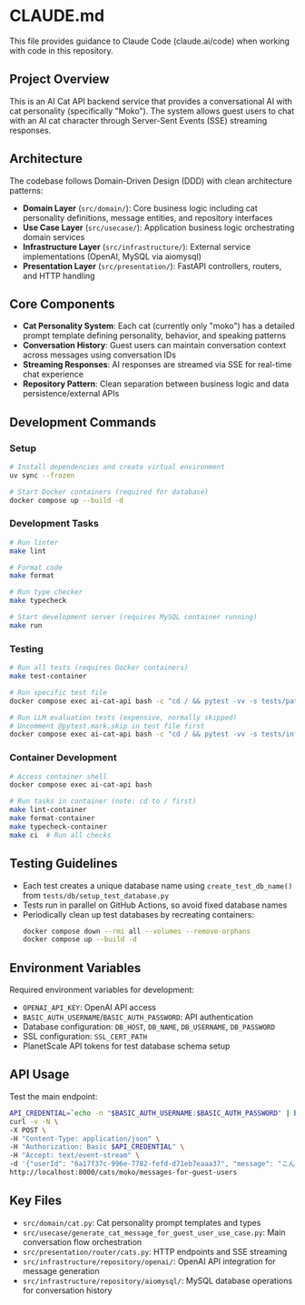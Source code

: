 # CLAUDE.md

This file provides guidance to Claude Code (claude.ai/code) when working with code in this repository.

## Project Overview

This is an AI Cat API backend service that provides a conversational AI with cat personality (specifically "Moko"). The system allows guest users to chat with an AI cat character through Server-Sent Events (SSE) streaming responses.

## Architecture

The codebase follows Domain-Driven Design (DDD) with clean architecture patterns:

- **Domain Layer** (`src/domain/`): Core business logic including cat personality definitions, message entities, and repository interfaces
- **Use Case Layer** (`src/usecase/`): Application business logic orchestrating domain services
- **Infrastructure Layer** (`src/infrastructure/`): External service implementations (OpenAI, MySQL via aiomysql)
- **Presentation Layer** (`src/presentation/`): FastAPI controllers, routers, and HTTP handling

## Core Components

- **Cat Personality System**: Each cat (currently only "moko") has a detailed prompt template defining personality, behavior, and speaking patterns
- **Conversation History**: Guest users can maintain conversation context across messages using conversation IDs
- **Streaming Responses**: AI responses are streamed via SSE for real-time chat experience
- **Repository Pattern**: Clean separation between business logic and data persistence/external APIs

## Development Commands

### Setup
```bash
# Install dependencies and create virtual environment
uv sync --frozen

# Start Docker containers (required for database)
docker compose up --build -d
```

### Development Tasks
```bash
# Run linter
make lint

# Format code
make format

# Run type checker
make typecheck

# Start development server (requires MySQL container running)
make run
```

### Testing
```bash
# Run all tests (requires Docker containers)
make test-container

# Run specific test file
docker compose exec ai-cat-api bash -c "cd / && pytest -vv -s tests/path/to/test_file.py"

# Run LLM evaluation tests (expensive, normally skipped)
# Uncomment @pytest.mark.skip in test file first
docker compose exec ai-cat-api bash -c "cd / && pytest -vv -s tests/infrastructure/repository/openai/openai_cat_message_repository/test_generate_message_for_guest_user.py"
```

### Container Development
```bash
# Access container shell
docker compose exec ai-cat-api bash

# Run tasks in container (note: cd to / first)
make lint-container
make format-container
make typecheck-container
make ci  # Run all checks
```

## Testing Guidelines

- Each test creates a unique database name using `create_test_db_name()` from `tests/db/setup_test_database.py`
- Tests run in parallel on GitHub Actions, so avoid fixed database names
- Periodically clean up test databases by recreating containers:
  ```bash
  docker compose down --rmi all --volumes --remove-orphans
  docker compose up --build -d
  ```

## Environment Variables

Required environment variables for development:
- `OPENAI_API_KEY`: OpenAI API access
- `BASIC_AUTH_USERNAME`/`BASIC_AUTH_PASSWORD`: API authentication
- Database configuration: `DB_HOST`, `DB_NAME`, `DB_USERNAME`, `DB_PASSWORD`
- SSL configuration: `SSL_CERT_PATH`
- PlanetScale API tokens for test database schema setup

## API Usage

Test the main endpoint:
```bash
API_CREDENTIAL=`echo -n "$BASIC_AUTH_USERNAME:$BASIC_AUTH_PASSWORD" | base64`
curl -v -N \
-X POST \
-H "Content-Type: application/json" \
-H "Authorization: Basic $API_CREDENTIAL" \
-H "Accept: text/event-stream" \
-d '{"userId": "6a17f37c-996e-7782-fefd-d71eb7eaaa37", "message": "こんにちはもこちゃん🐱"}' \
http://localhost:8000/cats/moko/messages-for-guest-users
```

## Key Files

- `src/domain/cat.py`: Cat personality prompt templates and types
- `src/usecase/generate_cat_message_for_guest_user_use_case.py`: Main conversation flow orchestration
- `src/presentation/router/cats.py`: HTTP endpoints and SSE streaming
- `src/infrastructure/repository/openai/`: OpenAI API integration for message generation
- `src/infrastructure/repository/aiomysql/`: MySQL database operations for conversation history